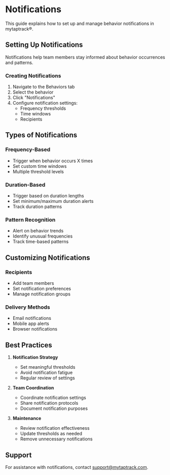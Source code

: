 # Notifications

This guide explains how to set up and manage behavior notifications in mytaptrack®.

## Setting Up Notifications

Notifications help team members stay informed about behavior occurrences and patterns.

### Creating Notifications

1. Navigate to the Behaviors tab
2. Select the behavior
3. Click "Notifications"
4. Configure notification settings:
   - Frequency thresholds
   - Time windows
   - Recipients

## Types of Notifications

### Frequency-Based
- Trigger when behavior occurs X times
- Set custom time windows
- Multiple threshold levels

### Duration-Based
- Trigger based on duration lengths
- Set minimum/maximum duration alerts
- Track duration patterns

### Pattern Recognition
- Alert on behavior trends
- Identify unusual frequencies
- Track time-based patterns

## Customizing Notifications

### Recipients
- Add team members
- Set notification preferences
- Manage notification groups

### Delivery Methods
- Email notifications
- Mobile app alerts
- Browser notifications

## Best Practices

1. **Notification Strategy**
   - Set meaningful thresholds
   - Avoid notification fatigue
   - Regular review of settings

2. **Team Coordination**
   - Coordinate notification settings
   - Share notification protocols
   - Document notification purposes

3. **Maintenance**
   - Review notification effectiveness
   - Update thresholds as needed
   - Remove unnecessary notifications

## Support

For assistance with notifications, contact support@mytaptrack.com.
